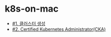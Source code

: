 # k8s-on-mac

* [#1. 클러스터 생성](https://github.com/gnosia93/k8s-on-mac/blob/main/tutorial/k8s-setup.md)
* [#2. Certified Kubernetes Administrator(CKA)](https://github.com/gnosia93/k8s-on-mac/blob/main/tutorial/k8s-op.md)

